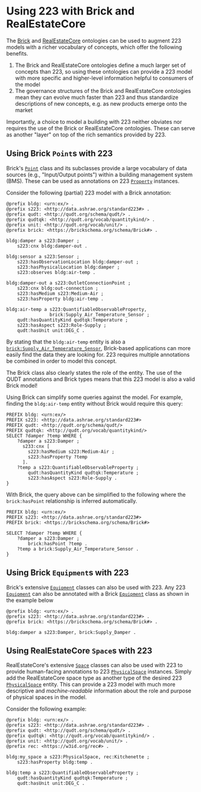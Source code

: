 # Using 223 with Brick and RealEstateCore

The [Brick](https://brickschema.org) and [RealEstateCore](https://realestatecore.io) ontologies can be used to augment 223 models with a richer vocabulary of concepts, which offer the following benefits. 

1. The Brick and RealEstateCore ontologies define a much larger set of concepts than 223, so using these ontologies can provide a 223 model with more specific and higher-level information helpful to consumers of the model
2. The governance structures of the Brick and RealEstateCore ontologies mean they can evolve much faster than 223 and thus standardize descriptions of new concepts, e.g. as new products emerge onto the market

Importantly, a choice to model a building with 223 neither obviates nor requires the use of the Brick or RealEstateCore ontologies.
These can serve as another "layer" on top of the rich semantics provided by 223.

## Using Brick `Point`s with 223

Brick's [`Point`](https://explore.open223.info/brick/Point.html) class and its subclasses provide a large vocabulary of data sources (e.g., "Input/Output points") within a building management system (BMS).
These can be used as annotations on 223 [`Property`](https://explore.open223.info/s223/Property.html) instances.

Consider the following (partial) 223 model with a Brick annotation:

```turtle
@prefix bldg: <urn:ex/> .
@prefix s223: <http://data.ashrae.org/standard223#> .
@prefix qudt: <http://qudt.org/schema/qudt/> .
@prefix qudtqk: <http://qudt.org/vocab/quantitykind/> .
@prefix unit: <http://qudt.org/vocab/unit/> .
@prefix brick: <https://brickschema.org/schema/Brick#> .

bldg:damper a s223:Damper ;
    s223:cnx bldg:damper-out .

bldg:sensor a s223:Sensor ;
    s223:hasObservationLocation bldg:damper-out ;
    s223:hasPhysicalLocation bldg:damper ;
    s223:observes bldg:air-temp .

bldg:damper-out a s223:OutletConnectionPoint ;
    s223:cnx bldg:out-connection ;
    s223:hasMedium s223:Medium-Air ;
    s223:hasProperty bldg:air-temp .

bldg:air-temp a s223:QuantifiableObservableProperty,
                brick:Supply_Air_Temperature_Sensor ;
    qudt:hasQuantityKind qudtqk:Temperature ;
    s223:hasAspect s223:Role-Supply ;
    qudt:hasUnit unit:DEG_C .
```

By stating that the `bldg:air-temp` entity is also a [`brick:Supply_Air_Temperature_Sensor`](https://explore.open223.info/brick/Supply_Air_Temperature_Sensor.html), Brick-based applications can more easily find the data they are looking for.
223 requires multiple annotations be combined in order to model this concept.

The Brick class also clearly states the role of the entity.
The use of the QUDT annotations and Brick types means that this 223 model is also a valid Brick model!

Using Brick can simplify some queries against the model.
For example, finding the `bldg:air-temp` entity without Brick would require this query:

```sparql
PREFIX bldg: <urn:ex/>
PREFIX s223: <http://data.ashrae.org/standard223#>
PREFIX qudt: <http://qudt.org/schema/qudt/>
PREFIX qudtqk: <http://qudt.org/vocab/quantitykind/>
SELECT ?damper ?temp WHERE {
    ?damper a s223:Damper ;
      s233:cnx [
        s223:hasMedium s223:Medium-Air ;
        s223:hasProperty ?temp
      ].
    ?temp a s223:QuantifiableObservableProperty ;
        qudt:hasQuantityKind qudtqk:Temperature ;
        s223:hasAspect s223:Role-Supply .
}
```

With Brick, the query above can be simplified to the following where the `brick:hasPoint` relationship is inferred automatically.

```sparql
PREFIX bldg: <urn:ex/>
PREFIX s223: <http://data.ashrae.org/standard223#>
PREFIX brick: <https://brickschema.org/schema/Brick#>

SELECT ?damper ?temp WHERE {
    ?damper a s223:Damper ;
        brick:hasPoint ?temp .
    ?temp a brick:Supply_Air_Temperature_Sensor .
}
```


## Using Brick `Equipment`s with 223

Brick's extensive [`Equipment`](https://explore.open223.info/brick/Equipment.html) classes can also be used with 223.
Any 223 [`Equipment`](https://explore.open223.info/s223/Equipment.html) can also be annotated with a Brick [`Equipment`](https://explore.open223.info/brick/Equipment.html) class as shown in the example below

```turtle
@prefix bldg: <urn:ex/> .
@prefix s223: <http://data.ashrae.org/standard223#> .
@prefix brick: <https://brickschema.org/schema/Brick#> .

bldg:damper a s223:Damper, brick:Supply_Damper .
```

## Using RealEstateCore `Space`s with 223

RealEstateCore's extensive [`Space`](https://dev.realestatecore.io/ontology/Space/Space) classes can also be used with 223 to provide human-facing annotations to 223 [`PhysicalSpace`](https://explore.open223.info/s223/PhysicalSpace) instances.
Simply add the RealEstateCore space type as another type of the desired 223 [`PhysicalSpace`](https://explore.open223.info/s223/PhysicalSpace) entity.
This can provide a 223 model with much more descriptive and *machine-readable* information about the role and purpose of physical spaces in the model.

Consider the following example:

```turtle
@prefix bldg: <urn:ex/> .
@prefix s223: <http://data.ashrae.org/standard223#> .
@prefix qudt: <http://qudt.org/schema/qudt/> .
@prefix qudtqk: <http://qudt.org/vocab/quantitykind/> .
@prefix unit: <http://qudt.org/vocab/unit/> .
@prefix rec: <https://w3id.org/rec#> .

bldg:my_space a s223:PhysicalSpace, rec:Kitchenette ;
    s223:hasProperty bldg:temp .

bldg:temp a s223:QuantifiableObservableProperty ;
    qudt:hasQuantityKind qudtqk:Temperature ;
    qudt:hasUnit unit:DEG_C .
```
